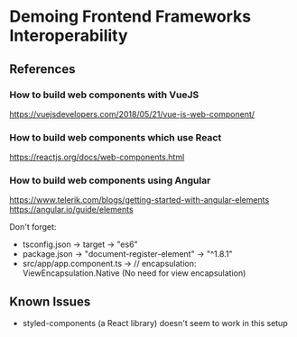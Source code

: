 # Demoing Frontend Frameworks Interoperability

## References

### How to build web components with VueJS
https://vuejsdevelopers.com/2018/05/21/vue-js-web-component/

### How to build web components which use React
https://reactjs.org/docs/web-components.html

### How to build web components using Angular
https://www.telerik.com/blogs/getting-started-with-angular-elements
https://angular.io/guide/elements

Don't forget:
* tsconfig.json -> target -> "es6"
* package.json -> "document-register-element" -> "^1.8.1"
* src/app/app.component.ts -> // encapsulation: ViewEncapsulation.Native (No need for view encapsulation)

## Known Issues
* styled-components (a React library) doesn't seem to work in this setup